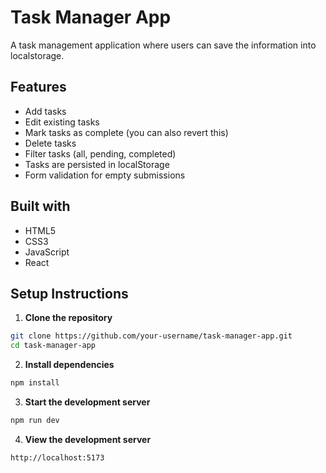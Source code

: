 # Task Manager App

A task management application where users can save the information into localstorage.

## Features

- Add tasks
- Edit existing tasks
- Mark tasks as complete (you can also revert this)
- Delete tasks
- Filter tasks (all, pending, completed)
- Tasks are persisted in localStorage
- Form validation for empty submissions

## Built with

- HTML5
- CSS3
- JavaScript
- React

## Setup Instructions

1. **Clone the repository**

```bash
git clone https://github.com/your-username/task-manager-app.git
cd task-manager-app
```

2. **Install dependencies**

```bash
npm install
```

3. **Start the development server**

```bash
npm run dev
```

4. **View the development server**

```bash
http://localhost:5173
```
